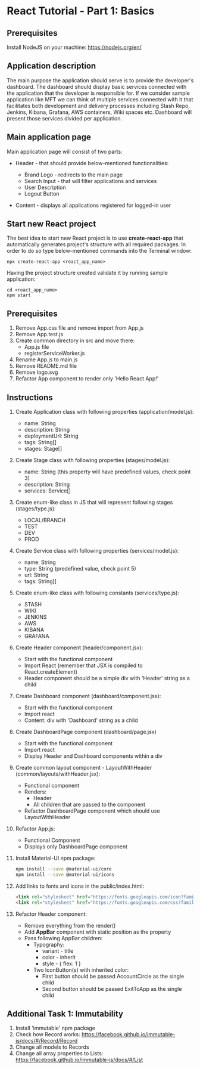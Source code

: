 # React Tutorial - Part 1: Basics

## Prerequisites

Install NodeJS on your machine: https://nodejs.org/en/

## Application description

The main purpose the application should serve is to provide the developer's dashboard. The dashboard should display
basic services connected with the application that the developer is responsible for. If we consider sample application like MFT we can think of multiple services connected with it that facilitates both development and delivery processes including
Stash Repo, Jenkins, Kibana, Grafana, AWS containers, Wiki spaces etc. Dashboard will present those services divided per 
application.

## Main application page

Main application page will consist of two parts:

- Header - that should provide below-mentioned functionalities:
  
  - Brand Logo - redirects to the main page
  - Search Input - that will filter applications and services
  - User Description
  - Logout Button
  
- Content - displays all applications registered for logged-in user

## Start new React project

The best idea to start new React project is to use **create-react-app** that automatically generates project's structure with all required packages. In order to do so type below-mentioned commands into the Terminal window:

```$
npx create-react-app <react_app_name>
```

Having the project structure created validate it by running sample application:

```$
cd <react_app_name>
npm start
```

## Prerequisites

1. Remove App.css file and remove import from App.js
2. Remove App.test.js
3. Create common directory in src and move there:
    - App.js file
    - registerServiceWorker.js 
4. Rename App.js to main.js
5. Remove README.md file
6. Remove logo.svg
7. Refactor App component to render only 'Hello React App!'

## Instructions

1. Create Application class with following properties (application/model.js):
    - name: String
    - description: String
    - deploymentUrl: String
    - tags: String[]
    - stages: Stage[]
2. Create Stage class with following properties (stages/model.js):
    - name: String (this property will have predefined values, check point 3)
    - description: String
    - services: Service[]
3. Create enum-like class in JS that will represent following stages (stages/type.js):
    - LOCAL/BRANCH
    - TEST
    - DEV
    - PROD
4. Create Service class with following properties (services/model.js):
    - name: String
    - type: String (predefined value, check point 5)
    - url: String
    - tags: String[]
5. Create enum-like class with following constants (services/type.js):
    - STASH
    - WIKI
    - JENKINS
    - AWS
    - KIBANA
    - GRAFANA
6. Create Header component (header/component.jsx):
    - Start with the functional component
    - Import React (remember that JSX is compiled to React.createElement)
    - Header component should be a simple div with 'Header' string as a child
7. Create Dashboard component (dashboard/component.jsx):
    - Start with the functional component
    - Import react
    - Content: div with 'Dashboard' string as a child
8. Create DashboardPage component (dashboard/page.jsx)
    - Start with the functional component
    - Import react
    - Display Header and Dashboard components within a div
9. Create common layout component - LayoutWithHeader (common/layouts/withHeader.jsx):
    - Functional component
    - Renders:
        - Header
        - All children that are passed to the component
    - Refactor DashboardPage component which should use LayoutWithHeader
10. Refactor App.js:
    - Functional Component
    - Displays only DashboardPage component
        
11. Install Material-UI npm package:

    ```bash
    npm install --save @material-ui/core
    npm install --save @material-ui/icons
    ```

12. Add links to fonts and icons in the public/index.html:

    ```html
    <link rel="stylesheet" href="https://fonts.googleapis.com/icon?family=Material+Icons">
    <link rel="stylesheet" href="https://fonts.googleapis.com/css?family=Roboto:300,400,500">
    ```

13. Refactor Header component:
    - Remove everything from the render()
    - Add **AppBar** component with static position as the property
    - Pass following AppBar children:
        - Typography:
            - variant - title
            - color - inherit
            - style - { flex: 1 }
        - Two IconButton(s) with inherited color:
            - First button should be passed AccountCircle as the single child
            - Second button should be passed ExitToApp as the single child

## Additional Task 1: Immutability

1. Install 'immutable' npm package
2. Check how Record works: https://facebook.github.io/immutable-js/docs/#/Record/Record
3. Change all models to Records
4. Change all array properties to Lists: https://facebook.github.io/immutable-js/docs/#/List


 

